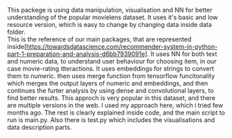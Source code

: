 This packege is using data manipulation, visualisation and NN for better understanding of the popular movielens dataset. It uses it's basic and low resource version, which is easy to change by changing data inside data folder.   
This is the reference of our main packages, that are represented inside[https://towardsdatascience.com/recommender-system-in-python-part-1-preparation-and-analysis-d6bb7939091e].
It uses NN for both text and numeric data, to understand user behaviour for choosing item, in our case movie-rating itteractions. It uses embeddings for strings to convert them to numeric. then uses merge function from tensorflow funcitonality which merges the output layers of numeric and embeddings, and then continues the furter analysis by using dense and convolutional layers, to find better results. This approch is very popular in this dataset, and there are multiple versions in the web. I used my approach here, which i tried few months ago. The rest is clearly explained inside code, and the main script to run is main.py. Also there is test.py which includes the visualisations and data description parts.
